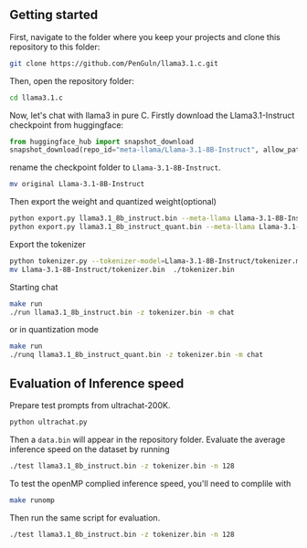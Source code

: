 ## Getting started

First, navigate to the folder where you keep your projects and clone this repository to this folder:

```bash
git clone https://github.com/PenGuln/llama3.1.c.git
```

Then, open the repository folder:
```bash
cd llama3.1.c
```

Now, let's chat with llama3 in pure C. Firstly download the Llama3.1-Instruct checkpoint from huggingface:
```python
from huggingface_hub import snapshot_download
snapshot_download(repo_id="meta-llama/Llama-3.1-8B-Instruct", allow_patterns="original/*", local_dir="./")
```
rename the checkpoint folder to `Llama-3.1-8B-Instruct`.

```bash
mv original Llama-3.1-8B-Instruct
```

Then export the weight and quantized weight(optional)
```bash
python export.py llama3.1_8b_instruct.bin --meta-llama Llama-3.1-8B-Instruct
python export.py llama3.1_8b_instruct_quant.bin --meta-llama Llama-3.1-8B-Instruct --version 2
```

Export the tokenizer
```bash
python tokenizer.py --tokenizer-model=Llama-3.1-8B-Instruct/tokenizer.model
mv Llama-3.1-8B-Instruct/tokenizer.bin  ./tokenizer.bin
```

Starting chat
```bash
make run
./run llama3.1_8b_instruct.bin -z tokenizer.bin -m chat
```

or in quantization mode
```bash
make run
./runq llama3.1_8b_instruct_quant.bin -z tokenizer.bin -m chat
```

## Evaluation of Inference speed

Prepare test prompts from ultrachat-200K.
```bash
python ultrachat.py
```

Then a `data.bin` will appear in the repository folder. Evaluate the average inference speed on the dataset by running
```bash
./test llama3.1_8b_instruct.bin -z tokenizer.bin -n 128
```

To test the openMP complied inference speed, you'll need to complile with
```bash
make runomp
```

Then run the same script for evaluation.
```bash
./test llama3.1_8b_instruct.bin -z tokenizer.bin -n 128
```
